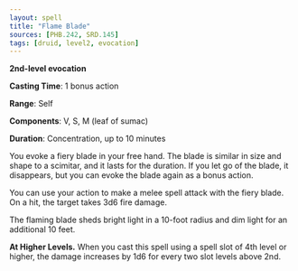 ```yaml
---
layout: spell
title: "Flame Blade"
sources: [PHB.242, SRD.145]
tags: [druid, level2, evocation]
---
```


**2nd-level evocation**

**Casting Time**: 1 bonus action

**Range**: Self

**Components**: V, S, M (leaf of sumac)

**Duration**: Concentration, up to 10 minutes

You evoke a fiery blade in your free hand. The blade is similar in size and shape to a scimitar, and it lasts for the duration. If you let go of the blade, it disappears, but you can evoke the blade again as a bonus action.

You can use your action to make a melee spell attack with the fiery blade. On a hit, the target takes 3d6 fire damage.

The flaming blade sheds bright light in a 10-foot radius and dim light for an additional 10 feet.

**At Higher Levels.** When you cast this spell using a spell slot of 4th level or higher, the damage increases by 1d6 for every two slot levels above 2nd.
